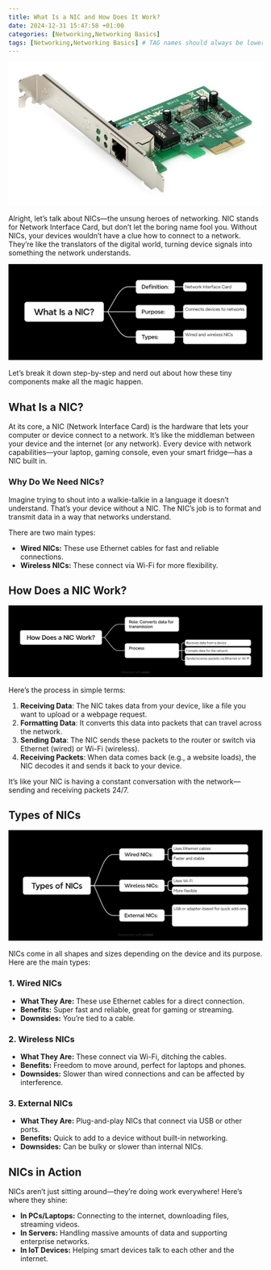 ```yaml
---
title: What Is a NIC and How Does It Work? 
date: 2024-12-31 15:47:58 +01:00
categories: [Networking,Networking Basics]
tags: [Networking,Networking Basics] # TAG names should always be lowercase
---
```


![](https://raw.githubusercontent.com/zared1/zared1.github.io/refs/heads/main/assets/Posts_img/Networking/3/what-is-nic-network-interface-card-wired-network-interface-card-6e4b918325e615a4.jpg)  

Alright, let’s talk about NICs—the unsung heroes of networking. NIC stands for Network Interface Card, but don’t let the boring name fool you. Without NICs, your devices wouldn’t have a clue how to connect to a network. They’re like the translators of the digital world, turning device signals into something the network understands.  

![Mindmap Cover](https://raw.githubusercontent.com/zared1/zared1.github.io/refs/heads/main/assets/Posts_img/Networking/3/What%20Is%20a%20NIC.png)

Let’s break it down step-by-step and nerd out about how these tiny components make all the magic happen.  

## What Is a NIC?  

At its core, a NIC (Network Interface Card) is the hardware that lets your computer or device connect to a network. It’s like the middleman between your device and the internet (or any network). Every device with network capabilities—your laptop, gaming console, even your smart fridge—has a NIC built in.  

### Why Do We Need NICs?  
Imagine trying to shout into a walkie-talkie in a language it doesn’t understand. That’s your device without a NIC. The NIC’s job is to format and transmit data in a way that networks understand.  

There are two main types:  
- **Wired NICs:** These use Ethernet cables for fast and reliable connections.  
- **Wireless NICs:** These connect via Wi-Fi for more flexibility.  

## How Does a NIC Work?  

![Mindmap: How NICs Work](https://raw.githubusercontent.com/zared1/zared1.github.io/refs/heads/main/assets/Posts_img/Networking/3/How%20Does%20a%20NIC%20Work.png)  

Here’s the process in simple terms:  

1. **Receiving Data**: The NIC takes data from your device, like a file you want to upload or a webpage request.  
2. **Formatting Data**: It converts this data into packets that can travel across the network.  
3. **Sending Data**: The NIC sends these packets to the router or switch via Ethernet (wired) or Wi-Fi (wireless).  
4. **Receiving Packets**: When data comes back (e.g., a website loads), the NIC decodes it and sends it back to your device.  

It’s like your NIC is having a constant conversation with the network—sending and receiving packets 24/7.  

## Types of NICs  

![Mindmap: Types of NICs](https://raw.githubusercontent.com/zared1/zared1.github.io/refs/heads/main/assets/Posts_img/Networking/3/Types%20of%20NICs.png)  

NICs come in all shapes and sizes depending on the device and its purpose. Here are the main types:  

### 1. Wired NICs  
- **What They Are:** These use Ethernet cables for a direct connection.  
- **Benefits:** Super fast and reliable, great for gaming or streaming.  
- **Downsides:** You’re tied to a cable.  

### 2. Wireless NICs  
- **What They Are:** These connect via Wi-Fi, ditching the cables.  
- **Benefits:** Freedom to move around, perfect for laptops and phones.  
- **Downsides:** Slower than wired connections and can be affected by interference.  

### 3. External NICs  
- **What They Are:** Plug-and-play NICs that connect via USB or other ports.  
- **Benefits:** Quick to add to a device without built-in networking.  
- **Downsides:** Can be bulky or slower than internal NICs.  

## NICs in Action  

NICs aren’t just sitting around—they’re doing work everywhere! Here’s where they shine:  

- **In PCs/Laptops:** Connecting to the internet, downloading files, streaming videos.  
- **In Servers:** Handling massive amounts of data and supporting enterprise networks.  
- **In IoT Devices:** Helping smart devices talk to each other and the internet.  
